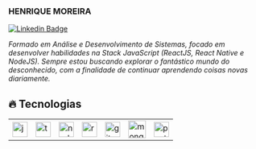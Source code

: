 ### HENRIQUE MOREIRA
[![Linkedin Badge](https://img.shields.io/badge/-LinkedIn-blue?style=flat-square&logo=Linkedin&logoColor=white&link=https://www.linkedin.com/in/henrique-moreira-51699618b/)](https://www.linkedin.com/in/henrique-moreira-51699618b/)

*Formado em Análise e Desenvolvimento de Sistemas, focado em desenvolver habilidades na Stack JavaScript (ReactJS, React Native e NodeJS). Sempre estou buscando explorar o fantástico mundo do desconhecido, com a finalidade de continuar aprendendo coisas novas diariamente.*

## :fire: Tecnologias
<div>
  <table>
    <tr>
      <td> <img src="https://cdn.svgporn.com/logos/javascript.svg" alt="javascript" width="30" height="30"/> </td>
      <td> <img src="https://cdn.svgporn.com/logos/typescript-icon.svg" height="30" alt="typescript"> </td>
      <td> <img src="https://cdn.svgporn.com/logos/nodejs-icon.svg" height="30" alt="nodejs"></td>
      <td>  <img src="https://cdn.svgporn.com/logos/react.svg" alt="react" width="30" height="30"/> </td>
      <td>  <img src="https://cdn.svgporn.com/logos/git-icon.svg" height="30" alt="git"> </td>
      <td>  <img src="https://img.icons8.com/color/452/mongodb.png" alt="mongodb" width="35" height="35"/> </td>
      <td>  <img src="https://cdn.svgporn.com/logos/postgresql.svg" alt="postgresql" width="30" height="30"/> </td>
    </tr>
  </table>
</div>
